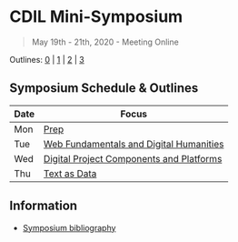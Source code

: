 # CDIL Mini-Symposium

> May 19th - 21th, 2020 - Meeting Online

Outlines: [0](day-0.md) | [1](day-1.md) | [2](day-2.md) | [3](day-3.md) 

## Symposium Schedule & Outlines

| Date | Focus |
| --- | --- |
| Mon | [Prep](day-0.md) |
| Tue | [Web Fundamentals and Digital Humanities](day-1.md) |
| Wed | [Digital Project Components and Platforms](day-2.md) |
| Thu | [Text as Data](day-3.md) |

## Information

- [Symposium bibliography](symposium-bibliography.md)
